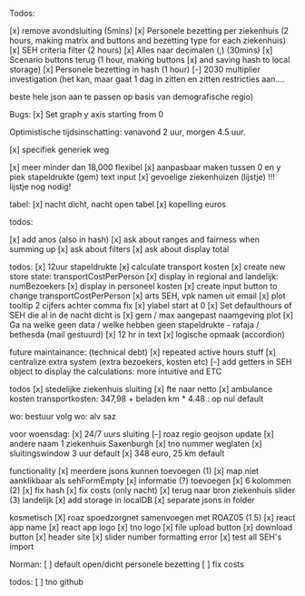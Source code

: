 Todos:

[x] remove avondsluiting (5mins)
[x] Personele bezetting per ziekenhuis (2 hours, making matrix and buttons and bezetting type for each ziekenhuis)
[x] SEH criteria filter (2 hours)
[x] Alles naar decimalen (,) (30mins)
[x] Scenario buttons terug (1 hour, making buttons [x] and saving hash to local storage)
[x] Personele bezetting in hash (1 hour)
[-] 2030 multiplier investigation (het kan, maar gaat 1 dag in zitten en zitten restricties aan....

beste hele json aan te passen op basis van demografische regio)

Bugs:
[x] Set graph y axis starting from 0
 
Optimistische tijdsinschatting: vanavond 2 uur, morgen 4.5 uur.

[x] specifiek generiek weg

[x] meer minder dan 18,000 flexibel
[x] aanpasbaar maken tussen 0 en y piek stapeldrukte (gem) text input
[x] gevoelige ziekenhuizen (lijstje) !!! lijstje nog nodig!

tabel:
[x] nacht dicht, nacht open tabel
[x] kopelling euros

todos:

[x] add anos (also in hash)
[x] ask about ranges and fairness when summing up 
[x] ask about filters 
[x] ask about display total

todos:
[x] 12uur stapeldrukte 
[x] calculate transport kosten 
	[x] create new store state: transportCostPerPerson
	[x] display in regional and landelijk: numBezoekers
	[x] display in personeel kosten
	[x] create input button to change transportCostPerPerson
[x] arts SEH, vpk namen uit email 
[x] plot tooltip 2 cijfers achter comma fix 
[x] ylabel start at 0 
[x] Set defaulthours of SEH die al in de nacht dicht is 
[x] gem / max aangepast naamgeving plot 
[x] Ga na welke geen data / welke hebben geen stapeldrukte - rafaja / bethesda (mail gestuurd)
[x] 12 hr in text 
[x] logische opmaak (accordion)


future maintainance: (technical debt)
[x] repeated active hours stuff
[x] centralize extra system (extra bezoekers, kosten etc)
[-] add getters in SEH object to display the calculations: more intuitive and ETC

todos
[x] stedelijke ziekenhuis sluiting 
[x] fte naar netto 
[x] ambulance kosten transportkosten: 347,98 + beladen km * 4.48 : op nul default 

wo: bestuur 
volg wo: alv saz 

voor woensdag:
[x] 24/7 uurs sluiting
[-] roaz regio geojson update
[x] andere naam 1 ziekenhuis Saxenburgh
[x] tno nummer weglaten 
[x] sluitingswindow 3 uur default
[x] 348 euro, 25 km default


functionality
[x] meerdere jsons kunnen toevoegen (1)
[x] map niet aanklikbaar als sehFormEmpty
[x] informatie (?) toevoegen 
[x] 6 kolommen (2)
[x] fix hash 
[x] fix costs (only nacht)
[x] terug naar bron ziekenhuis slider (3) landelijk
[x] add storage in localDB
[x] separate jsons in folder

kosmetisch
[X] roaz spoedzorgnet samenvoegen met ROAZ05 (1.5)
[x] react app name 
[x] react app logo
[x] tno logo 
[x] file upload button 
[x] download button 
[x] header site 
[x] slider number formatting error 
[x] test all SEH's import 

Norman:
[ ] default open/dicht personele bezetting
[ ] fix costs

todos:
[ ] tno github